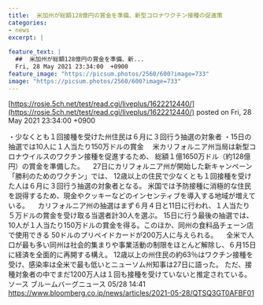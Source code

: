 ```yaml
---
title:  米加州が総額128億円の賞金を準備、新型コロナワクチン接種の促進策  
categories:
- news
excerpt: |
  
feature_text: |
  ##  米加州が総額128億円の賞金を準備、新...
  Fri, 28 May 2021 23:34:00  +0900
feature_image: "https://picsum.photos/2560/600?image=733"
image: "https://picsum.photos/2560/600?image=733"
---
```


[https://rosie.5ch.net/test/read.cgi/liveplus/1622212440/](https://rosie.5ch.net/test/read.cgi/liveplus/1622212440/)
posted on Fri, 28 May 2021 23:34:00  +0900

<!--more-->

・少なくとも１回接種を受けた州住民は６月に３回行う抽選の対象者 ・15日の抽選では10人に１人当たり150万ドルの賞金 　米カリフォルニア州当局は新型コロナウイルスのワクチン接種を促進するため、 総額１億1650万ドル（約128億円）の賞金を準備した。 　27日にカリフォルニア州が開始した新キャンペーン「勝利のためのワクチン」では、 12歳以上の住民で少なくとも１回接種を受けた人は６月に３回行う抽選の対象者となる。 米国では予防接種に消極的な住民を説得するため、現金やクッキーなどのインセンティブを導入する地域が増えている。 　カリフォルニア州の抽選はまず６月４日と11日に行われ、１人当たり５万ドルの賞金を受け取る当選者計30人を選ぶ。 15日に行う最後の抽選では、10人が１人当たり150万ドルの賞金を得る。このほか、同州の食料品チェーン店で使用できる 50ドルのプリペイドカードが200万人に与えられる。 　全米で人口が最も多い同州は社会的集まりや事業活動の制限をほとんど解除し、６月15日に経済を全面的に再開する構え。 12歳以上の州住民の約63％はワクチン接種を受け、感染率は全米で最も低いとニューソム州知事は27日に語った。 ただ、接種対象者の中でまだ1200万人は１回も接種を受けていないと推定されている。 ソース ブルームバーグニュース 05/28 14:41 https://www.bloomberg.co.jp/news/articles/2021-05-28/QTSQ3GT0AFBF01
